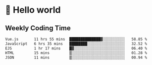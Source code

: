 # 🍻 Hello world

## Weekly Coding Time
<!--START_SECTION:waka-->

```txt
Vue.js       11 hrs 55 mins  ██████████████▓░░░░░░░░░░   58.85 %
JavaScript   6 hrs 35 mins   ████████░░░░░░░░░░░░░░░░░   32.52 %
EJS          1 hr 17 mins    █▓░░░░░░░░░░░░░░░░░░░░░░░   06.40 %
HTML         15 mins         ▒░░░░░░░░░░░░░░░░░░░░░░░░   01.28 %
JSON         11 mins         ▒░░░░░░░░░░░░░░░░░░░░░░░░   00.94 %
```

<!--END_SECTION:waka-->
